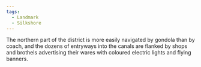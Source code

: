 ```yaml
---
tags:
  - Landmark
  - Silkshore
---
```

The northern part of the district is more easily navigated by gondola than by coach, and the dozens of entryways into the canals are flanked by shops and brothels advertising their wares with coloured electric lights and flying banners.